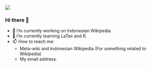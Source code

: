 ![](https://upload.wikimedia.org/wikipedia/commons/thumb/f/f9/Pemandangan_Dua_Gunung.png/1024px-Pemandangan_Dua_Gunung.png)

### Hi there 👋

- 🔭 I’m currently working on Indonesian Wikipedia
- 🌱 I’m currently learning LaTex and R.
- 📫 How to reach me: 
     * Meta-wiki and Indonesian Wikipedia (For something related to Wikipedia)
     * My email address.

